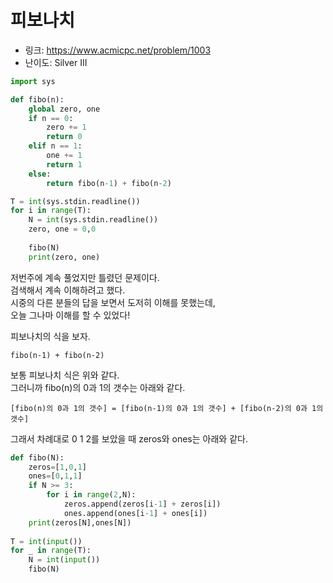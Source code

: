 # 피보나치

- 링크: https://www.acmicpc.net/problem/1003
- 난이도: Silver III

```python
import sys

def fibo(n):
    global zero, one
    if n == 0:
        zero += 1
        return 0
    elif n == 1:
        one += 1
        return 1
    else:
        return fibo(n-1) + fibo(n-2)

T = int(sys.stdin.readline())
for i in range(T):
    N = int(sys.stdin.readline())
    zero, one = 0,0
    
    fibo(N)
    print(zero, one)
```

저번주에 계속 풀었지만 틀렸던 문제이다.  
검색해서 계속 이해하려고 했다.  
시중의 다른 분들의 답을 보면서 도저히 이해를 못했는데,  
오늘 그나마 이해를 할 수 있었다!  
  
피보나치의 식을 보자.  

```
fibo(n-1) + fibo(n-2)
```

보통 피보나치 식은 위와 같다.  
그러니까 fibo(n)의 0과 1의 갯수는 아래와 같다.  

```
[fibo(n)의 0과 1의 갯수] = [fibo(n-1)의 0과 1의 갯수] + [fibo(n-2)의 0과 1의 갯수]
```

그래서 차례대로 0 1 2를 보았을 때 zeros와 ones는 아래와 같다.

```python
def fibo(N):
    zeros=[1,0,1]
    ones=[0,1,1]
    if N >= 3:
        for i in range(2,N):
            zeros.append(zeros[i-1] + zeros[i])
            ones.append(ones[i-1] + ones[i])
    print(zeros[N],ones[N])
    
T = int(input())
for _ in range(T):
    N = int(input())
    fibo(N)
```



